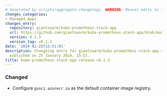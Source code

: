 ```yaml
---
# Generated by scripts/aggregate-changelogs. WARNING: Manual edits to this files will be overwritten.
changes_categories:
- Managed Apps
changes_entry:
  repository: giantswarm/kube-prometheus-stack-app
  url: https://github.com/giantswarm/kube-prometheus-stack-app/blob/master/CHANGELOG.md#813---2024-01-25
  version: 8.1.3
  version_tag: v8.1.3
date: '2024-01-25T15:51:01'
description: Changelog entry for giantswarm/kube-prometheus-stack-app version 8.1.3,
  published on 25 January 2024, 15:51.
title: kube-prometheus-stack-app release v8.1.3
---
```


### Changed
- Configure `gsoci.azurecr.io` as the default container image registry.
